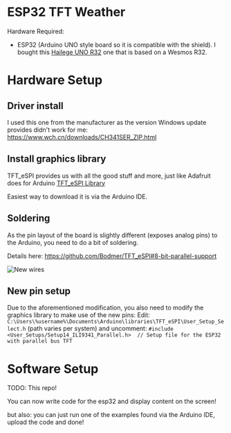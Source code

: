 # ESP32 TFT Weather
Hardware Required:
- ESP32 (Arduino UNO style board so it is compatible with the shield). I bought this [Hailege UNO R32](https://www.amazon.co.uk/gp/product/B07XGGMK3F/ref=ppx_yo_dt_b_search_asin_title?ie=UTF8&psc=1) one that is based on a Wesmos R32.

# Hardware Setup
## Driver install
I used this one from the manufacturer as the version Windows update provides didn't work for me:
https://www.wch.cn/downloads/CH341SER_ZIP.html

## Install graphics library
TFT_eSPI provides us with all the good stuff and more, just like Adafruit does for Arduino
[TFT_eSPI Library](https://github.com/Bodmer/TFT_eSPI#8-bit-parallel-support)

Easiest way to download it is via the Arduino IDE.

## Soldering
As the pin layout of the board is slightly different (exposes analog pins) to the Arduino, you need to do a bit of soldering.

Details here: https://github.com/Bodmer/TFT_eSPI#8-bit-parallel-support

![New wires](https://camo.githubusercontent.com/41b0878c288f290e30b53f26960dc33886dce3e8d2c418431c180fdad3e0796c/68747470733a2f2f692e696d6775722e636f6d2f70555a6e366c462e6a7067 "Solder some new wires")

## New pin setup
Due to the aforementioned modification, you also need to modify the graphics library to make use of the new pins:
Edit: `C:\Users\%username%\Documents\Arduino\libraries\TFT_eSPI\User_Setup_Select.h` (path varies per system)
and uncomment: `#include <User_Setups/Setup14_ILI9341_Parallel.h>  // Setup file for the ESP32 with parallel bus TFT`

# Software Setup
TODO: This repo!

You can now write code for the esp32 and display content on the screen!

but also: you can just run one of the examples found via the Arduino IDE, upload the code and done!